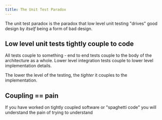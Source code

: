 ```yaml
---
title: The Unit Test Paradox
---
```


The unit test paradox is the paradox that low level unit testing "drives"
good design by *itself* being a form of bad design.

## Low level unit tests tightly couple to code

All tests couple to something - end to end tests couple to the body
of the architecture as a whole. Lower level integration tests couple to
lower level implementation details.

The lower the level of the testing, the *tighter* it couples to the
implementation.

## Coupling == pain

If you have worked on tightly coupled software or "spaghetti code"
you will understand the pain of trying to understand 

